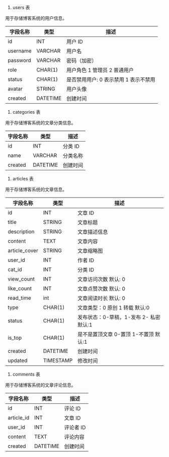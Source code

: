 1. users 表

用于存储博客系统的用户信息。

| 字段名称 | 类型     | 描述         |
| -------- | -------- | ------------ |
| id       | INT      | 用户 ID      |
| username | VARCHAR  | 用户名       |
| password | VARCHAR  | 密码（加密） |
| role    | CHAR(1)  | 用户角色 1 管理员 2 普通用户     |
| status  | CHAR(1)  | 是否禁用用户: 0 表示禁用 1 表示不禁用 |
| avatar  | STRING | 用户头像     |
| created  | DATETIME | 创建时间     |

1. categories 表

用于存储博客系统的文章分类信息。

| 字段名称 | 类型     | 描述     |
| -------- | -------- | -------- |
| id       | INT      | 分类 ID  |
| name     | VARCHAR  | 分类名称 |
| created  | DATETIME | 创建时间 |

1. articles 表

用于存储博客系统的文章信息。

| 字段名称 | 类型      | 描述                     |
| -------- | --------- | ------------------------ |
| id       | INT       | 文章 ID                  |
| title    | STRING   | 文章标题                 |
| description    | STRING   | 文章描述信息      |
| content  | TEXT      | 文章内容                 |
| article_cover  | STRING      | 文章缩略图                 |
| user_id  | INT       | 作者 ID                  |
| cat_id   | INT       | 分类 ID                  |
| view_count   | INT       | 文章访问次数 默认: 0            |
| like_count   | INT       | 文章点赞次数 默认: 0    |
| read_time   | int       | 文章阅读时长 默认: 0       |
| type   | CHAR(1)   | 文章类型：0 原创 1 转载 默认:0 |
| status   | CHAR(1)   | 发布状态：0-草稿，1-发布 2- 私密 默认:1 |
| is_top   | CHAR(1)   | 是不是置顶文章 0-置顶 1-不置顶 默认:1 |
| created  | DATETIME  | 创建时间                 |
| updated  | TIMESTAMP | 修改时间                 |

1. comments 表

用于存储博客系统的文章评论信息。

| 字段名称   | 类型     | 描述      |
| ---------- | -------- | --------- |
| id         | INT      | 评论 ID   |
| article_id | INT      | 文章 ID   |
| user_id    | INT      | 评论者 ID |
| content    | TEXT     | 评论内容  |
| created    | DATETIME | 创建时间  |
